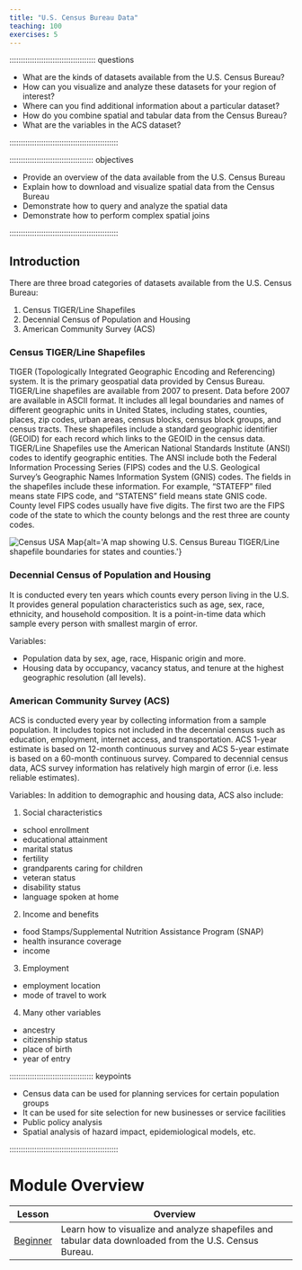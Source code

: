 ```yaml
---
title: "U.S. Census Bureau Data"
teaching: 100
exercises: 5
---
```


:::::::::::::::::::::::::::::::::::::: questions 

- What are the kinds of datasets available from the U.S. Census Bureau?
- How can you visualize and analyze these datasets for your region of interest?
- Where can you find additional information about a particular dataset?
- How do you combine spatial and tabular data from the Census Bureau?
- What are the variables in the ACS dataset?

::::::::::::::::::::::::::::::::::::::::::::::::

::::::::::::::::::::::::::::::::::::: objectives

- Provide an overview of the data available from the U.S. Census Bureau
- Explain how to download and visualize spatial data from the Census Bureau
- Demonstrate how to query and analyze the spatial data
- Demonstrate how to perform complex spatial joins

::::::::::::::::::::::::::::::::::::::::::::::::

## Introduction

There are three broad categories of datasets available from the U.S. Census Bureau:

1. Census TIGER/Line Shapefiles
2. Decennial Census of Population and Housing
3. American Community Survey (ACS)

### Census TIGER/Line Shapefiles

TIGER (Topologically Integrated Geographic Encoding and Referencing) system. It is the primary geospatial data provided by Census Bureau. 
TIGER/Line shapefiles are available from 2007 to present. Data before 2007 are available in ASCII format. 
It includes all legal boundaries and names of different geographic units in United States, including states, counties, places, zip codes, urban areas, census blocks, census block groups, and census tracts. 
These shapefiles include a standard geographic identifier (GEOID) for each record which links to the GEOID in the census data.
TIGER/Line Shapefiles use the American National Standards Institute (ANSI) codes to identify geographic entities. 
The ANSI include both the Federal Information Processing Series (FIPS) codes and the U.S. Geological Survey’s Geographic Names Information System (GNIS) codes. 
The fields in the shapefiles include these information. For example, “STATEFP” filed means state FIPS code, and “STATENS” field means state GNIS code. 
County level FIPS codes usually have five digits. The first two are the FIPS code of the state to which the county belongs and the rest three are county codes.

![Census USA Map](assets/img/census_map.png){alt='A map showing U.S. Census Bureau TIGER/Line shapefile boundaries for states and counties.'}

### Decennial Census of Population and Housing

It is conducted every ten years which counts every person living in the U.S. 
It provides general population characteristics such as age, sex, race, ethnicity, and household composition. 
It is a point-in-time data which sample every person with smallest margin of error.

Variables:

- Population data by sex, age, race, Hispanic origin and more. 
- Housing data by occupancy, vacancy status, and tenure at the highest geographic resolution (all levels).

### American Community Survey (ACS)

ACS is conducted every year by collecting information from a sample population. 
It includes topics not included in the decennial census such as education, employment, internet access, and transportation. 
ACS 1-year estimate is based on 12-month continuous survey and ACS 5-year estimate is based on a 60-month continuous survey. 
Compared to decennial census data, ACS survey information has relatively high margin of error (i.e. less reliable estimates).

Variables:
In addition to demographic and housing data, ACS also include:

1. Social characteristics
- school enrollment
- educational attainment
- marital status
- fertility
- grandparents caring for children
- veteran status
- disability status
- language spoken at home
2. Income and benefits
- food Stamps/Supplemental Nutrition Assistance Program (SNAP)
- health insurance coverage
- income
3. Employment
- employment location
- mode of travel to work
4. Many other variables
- ancestry
- citizenship status
- place of birth
- year of entry


::::::::::::::::::::::::::::::::::::: keypoints 

- Census data can be used for planning services for certain population groups
- It can be used for site selection for new businesses or service facilities
- Public policy analysis
- Spatial analysis of hazard impact, epidemiological models, etc.

::::::::::::::::::::::::::::::::::::::::::::::::

# Module Overview

| Lesson | Overview                                                                                                                                                         | 
| ---------------------------------------------------------------------------------- | ------------------------------------------------------------------------------------ |
| [Beginner](https://hub.cyberfaces.org/hub/user-redirect/git-pull?repo=https%3A%2F%2Fgithub.com%2FSpatialTurn%2FDataCollection-Notebooks&urlpath=lab%2Ftree%2Fmodules%2FDataCollection-Notebooks%2FCensus%2FBeginner.ipynb+&branch=main)       | Learn how to visualize and analyze shapefiles and tabular data downloaded from the U.S. Census Bureau. |

